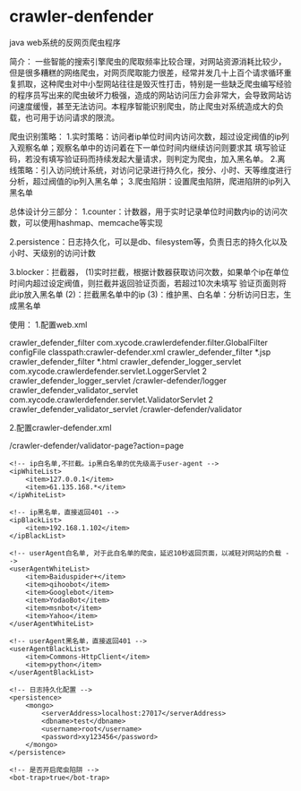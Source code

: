 # crawler-denfender

java web系统的反网页爬虫程序

简介：
一些智能的搜索引擎爬虫的爬取频率比较合理，对网站资源消耗比较少，但是很多糟糕的网络爬虫，对网页爬取能力很差，经常并发几十上百个请求循环重复抓取，这种爬虫对中小型网站往往是毁灭性打击，特别是一些缺乏爬虫编写经验的程序员写出来的爬虫破坏力极强，造成的网站访问压力会非常大，会导致网站访问速度缓慢，甚至无法访问。本程序智能识别爬虫，防止爬虫对系统造成大的负载，也可用于访问请求的限流。

爬虫识别策略：
1.实时策略：访问者ip单位时间内访问次数，超过设定阀值的ip列入观察名单；观察名单中的访问着在下一单位时间内继续访问则要求其   填写验证码，若没有填写验证码而持续发起大量请求，则判定为爬虫，加入黑名单。
2.离线策略：引入访问统计系统，对访问记录进行持久化，按分、小时、天等维度进行分析，超过阀值的ip列入黑名单；
3.爬虫陷阱：设置爬虫陷阱，爬进陷阱的ip列入黑名单

总体设计分三部分：
1.counter：计数器，用于实时记录单位时间数内ip的访问次数，可以使用hashmap、memcache等实现

2.persistence：日志持久化，可以是db、filesystem等，负责日志的持久化以及小时、天级别的访问计数

3.blocker：拦截器，
 (1)实时拦截，根据计数器获取访问次数，如果单个ip在单位时间内超过设定阀值，则拦截并返回验证页面，若超过10次未填写      验证页面则将此ip放入黑名单
 (2)：拦截黑名单中的ip
 (3)：维护黑、白名单：分析访问日志，生成黑名单

使用：
1.配置web.xml

<filter>
    <filter-name>crawler_defender_filter</filter-name>
    <filter-class>com.xycode.crawlerdefender.filter.GlobalFilter</filter-class>
    <init-param>
    	<param-name>configFile</param-name>
    	<param-value>classpath:crawler-defender.xml</param-value>
    </init-param>
  </filter>
  <filter-mapping>
    <filter-name>crawler_defender_filter</filter-name>
    <url-pattern>*.jsp</url-pattern>
  </filter-mapping>
  <filter-mapping>
    <filter-name>crawler_defender_filter</filter-name>
    <url-pattern>*.html</url-pattern>
  </filter-mapping>
  
  <servlet>
    <servlet-name>crawler_defender_logger_servlet</servlet-name>
    <servlet-class>com.xycode.crawlerdefender.servlet.LoggerServlet</servlet-class>
    <load-on-startup>2</load-on-startup>
  </servlet>
  <servlet-mapping>
    <servlet-name>crawler_defender_logger_servlet</servlet-name>
    <url-pattern>/crawler-defender/logger</url-pattern>
  </servlet-mapping>
    
  <servlet>
    <servlet-name>crawler_defender_validator_servlet</servlet-name>
    <servlet-class>com.xycode.crawlerdefender.servlet.ValidatorServlet</servlet-class>
    <load-on-startup>2</load-on-startup>
  </servlet>
  <servlet-mapping>
    <servlet-name>crawler_defender_validator_servlet</servlet-name>
    <url-pattern>/crawler-defender/validator</url-pattern>
  </servlet-mapping>
  
2.配置crawler-defender.xml
  
<?xml version="1.0" encoding="UTF-8"?>
<config>
	<!-- 拦截校验配置，超过阀值拦截并返回校验页面  -->
	<block-validate>
		<!-- 访问阀值设置 -->
		<thresholds>
			<threshold level="seconds" duration="1" value="3" /><!-- 3秒钟内访问阀值为10次 -->
			<threshold level="minutes" duration="1" value="30" /><!-- 1分钟内访问阀值为30次 -->
			<threshold level="hours" duration="1" value="200" /><!-- 1小时内访问阀值为200次 -->
			<threshold level="days" duration="1" value="500" /><!-- 1天内访问阀值为500次 -->
		</thresholds>
		<!-- 拦截后校验设置，可以设置为自定义页面 -->
		<validatorPath>/crawler-defender/validator-page?action=page</validatorPath>
	</block-validate>
	
	<!-- ip白名单,不拦截。ip黑白名单的优先级高于user-agent -->
	<ipWhiteList>
		<item>127.0.0.1</item>
		<item>61.135.168.*</item>
	</ipWhiteList>
	
	<!-- ip黑名单，直接返回401 -->
	<ipBlackList>
		<item>192.168.1.102</item>
	</ipBlackList>
	
	<!-- userAgent白名单, 对于此白名单的爬虫，延迟10秒返回页面，以减轻对网站的负载 -->
	<userAgentWhiteList>
		<item>Baiduspider+</item>
		<item>qihoobot</item>
		<item>Googlebot</item>
		<item>YodaoBot</item>
		<item>msnbot</item>
		<item>Yahoo</item>
	</userAgentWhiteList>
	
	<!-- userAgent黑名单，直接返回401 -->
	<userAgentBlackList>
		<item>Commons-HttpClient</item>
		<item>python</item>
	</userAgentBlackList>
	
	<!-- 日志持久化配置 -->
	<persistence>
		<mongo>
			<serverAddress>localhost:27017</serverAddress>
			<dbname>test</dbname>
			<username>root</username>
			<password>xy123456</password>
		</mongo>
	</persistence>
	
	<!-- 是否开启爬虫陷阱 -->
	<bot-trap>true</bot-trap>
	
</config>




